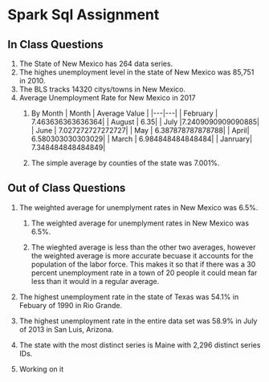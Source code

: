 # Spark Sql Assignment  

## In Class Questions
1. The State of New Mexico has 264 data series.
1. The highes unemployment level in the state of New Mexico was 85,751 in 2010.
1. The BLS tracks 14320 citys/towns in New Mexico.
1. Average Unemployment Rate for New Mexico in 2017
    1. By Month
       | Month  | Average Value |
       |---|---|
       |   February | 7.463636363636364|
       |   August |              6.35|
       |   July |7.2409090909090885|
       |   June | 7.027272727272727|
       |   May  | 6.387878787878788|
       |   April| 6.580303030303029|
       |   March | 6.984848484848484|
       |   Janruary| 7.348484848484849|

    1. The simple average by counties of the state was 7.001%.



## Out of Class Questions

1. The weighted average for unemplyment rates in New Mexico was 6.5%.
    1. The weighted average for unemplyment rates in New Mexico was 6.5%.

    1. The wieghted average is less than the other two averages, however the weighted average is more accurate becuase it accounts for the population of the labor force. This makes it so that if there was a 30 percent unemployment rate in a town of 20 people it could mean far less than it would in a regular average.

1. The highest unemployment rate in the state of Texas was 54.1% in Febuary of 1990 in Rio Grande.

1. The highest unemployment rate in the entire data set was 58.9% in July of 2013 in San Luis, Arizona.

1. The state with the most distinct series is Maine with 2,296 distinct series IDs.

1. Working on it
                                                                                                                         
